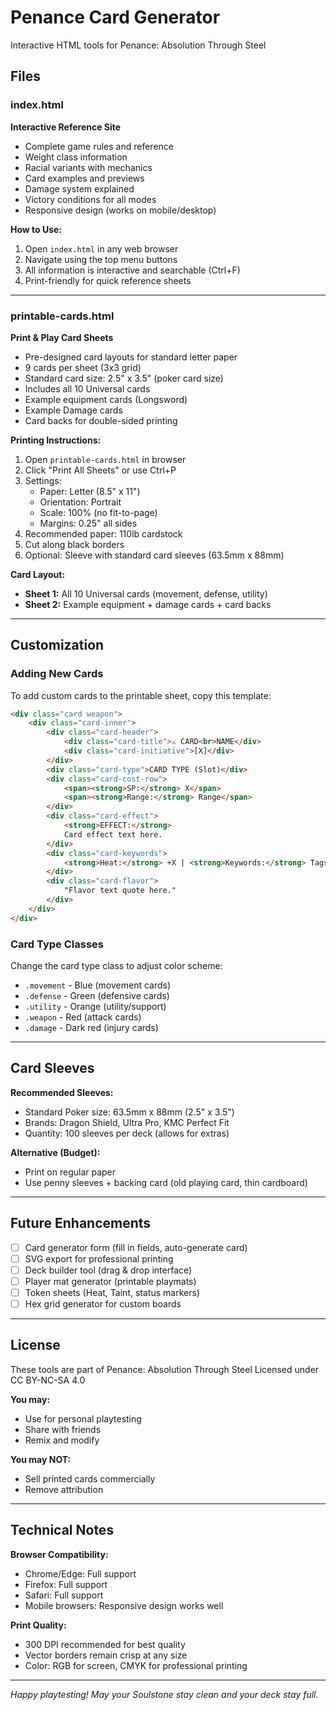# Penance Card Generator

Interactive HTML tools for Penance: Absolution Through Steel

## Files

### index.html
**Interactive Reference Site**
- Complete game rules and reference
- Weight class information
- Racial variants with mechanics
- Card examples and previews
- Damage system explained
- Victory conditions for all modes
- Responsive design (works on mobile/desktop)

**How to Use:**
1. Open `index.html` in any web browser
2. Navigate using the top menu buttons
3. All information is interactive and searchable (Ctrl+F)
4. Print-friendly for quick reference sheets

---

### printable-cards.html
**Print & Play Card Sheets**
- Pre-designed card layouts for standard letter paper
- 9 cards per sheet (3x3 grid)
- Standard card size: 2.5" x 3.5" (poker card size)
- Includes all 10 Universal cards
- Example equipment cards (Longsword)
- Example Damage cards
- Card backs for double-sided printing

**Printing Instructions:**
1. Open `printable-cards.html` in browser
2. Click "Print All Sheets" or use Ctrl+P
3. Settings:
   - Paper: Letter (8.5" x 11")
   - Orientation: Portrait
   - Scale: 100% (no fit-to-page)
   - Margins: 0.25" all sides
4. Recommended paper: 110lb cardstock
5. Cut along black borders
6. Optional: Sleeve with standard card sleeves (63.5mm x 88mm)

**Card Layout:**
- **Sheet 1:** All 10 Universal cards (movement, defense, utility)
- **Sheet 2:** Example equipment + damage cards + card backs

---

## Customization

### Adding New Cards

To add custom cards to the printable sheet, copy this template:

```html
<div class="card weapon">
    <div class="card-inner">
        <div class="card-header">
            <div class="card-title">⚔ CARD<br>NAME</div>
            <div class="card-initiative">[X]</div>
        </div>
        <div class="card-type">CARD TYPE (Slot)</div>
        <div class="card-cost-row">
            <span><strong>SP:</strong> X</span>
            <span><strong>Range:</strong> Range</span>
        </div>
        <div class="card-effect">
            <strong>EFFECT:</strong>
            Card effect text here.
        </div>
        <div class="card-keywords">
            <strong>Heat:</strong> +X | <strong>Keywords:</strong> Tags
        </div>
        <div class="card-flavor">
            "Flavor text quote here."
        </div>
    </div>
</div>
```

### Card Type Classes

Change the card type class to adjust color scheme:
- `.movement` - Blue (movement cards)
- `.defense` - Green (defensive cards)
- `.utility` - Orange (utility/support)
- `.weapon` - Red (attack cards)
- `.damage` - Dark red (injury cards)

---

## Card Sleeves

**Recommended Sleeves:**
- Standard Poker size: 63.5mm x 88mm (2.5" x 3.5")
- Brands: Dragon Shield, Ultra Pro, KMC Perfect Fit
- Quantity: 100 sleeves per deck (allows for extras)

**Alternative (Budget):**
- Print on regular paper
- Use penny sleeves + backing card (old playing card, thin cardboard)

---

## Future Enhancements

- [ ] Card generator form (fill in fields, auto-generate card)
- [ ] SVG export for professional printing
- [ ] Deck builder tool (drag & drop interface)
- [ ] Player mat generator (printable playmats)
- [ ] Token sheets (Heat, Taint, status markers)
- [ ] Hex grid generator for custom boards

---

## License

These tools are part of Penance: Absolution Through Steel
Licensed under CC BY-NC-SA 4.0

**You may:**
- Use for personal playtesting
- Share with friends
- Remix and modify

**You may NOT:**
- Sell printed cards commercially
- Remove attribution

---

## Technical Notes

**Browser Compatibility:**
- Chrome/Edge: Full support
- Firefox: Full support
- Safari: Full support
- Mobile browsers: Responsive design works well

**Print Quality:**
- 300 DPI recommended for best quality
- Vector borders remain crisp at any size
- Color: RGB for screen, CMYK for professional printing

---

*Happy playtesting! May your Soulstone stay clean and your deck stay full.*
